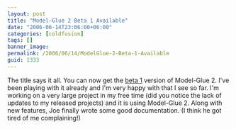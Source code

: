 ```yaml
---
layout: post
title: "Model-Glue 2 Beta 1 Available"
date: "2006-06-14T23:06:00+06:00"
categories: [coldfusion]
tags: []
banner_image: 
permalink: /2006/06/14/ModelGlue-2-Beta-1-Available
guid: 1333
---
```


The title says it all. You can now get the <a href="http://www.model-glue.com/index.cfm?mode=entry&entry=D5815F2A-3048-55C9-432B8F55F7D81A87">beta 1</a> version of Model-Glue 2. I've been playing with it already and I'm very happy with that I see so far. I'm working on a very large project in my free time (did you notice the lack of updates to my released projects) and it is using Model-Glue 2. Along with new features, Joe finally wrote some good documentation. (I think he got tired of me complaining!)